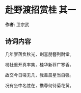 # 赴野渡招赏桂  其一

**作者**: 卫宗武

## 诗词内容

几年寥落负秋光，剩喜朋簪列耐堂。

枌社重开真率集，桂华新荐广寒香。

故交今日嗟无几，我辈晨星当自强。

况有坐中名胜在，携尊何待菊花黄。

